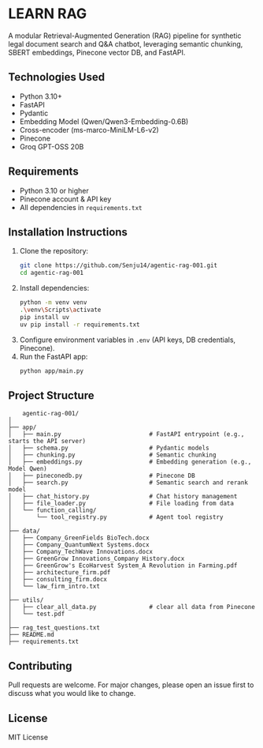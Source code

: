 # LEARN RAG

A modular Retrieval-Augmented Generation (RAG) pipeline for synthetic legal document search and Q&A chatbot, leveraging semantic chunking, SBERT embeddings, Pinecone vector DB, and FastAPI.

## Technologies Used

- Python 3.10+
- FastAPI
- Pydantic
- Embedding Model (Qwen/Qwen3-Embedding-0.6B)
- Cross-encoder (ms-marco-MiniLM-L6-v2)
- Pinecone
- Groq GPT-OSS 20B

## Requirements

- Python 3.10 or higher
- Pinecone account & API key
- All dependencies in `requirements.txt`

## Installation Instructions

1. Clone the repository:
   ```bash
   git clone https://github.com/Senju14/agentic-rag-001.git
   cd agentic-rag-001
   ```
2. Install dependencies:
   ```bash
   python -m venv venv
   .\venv\Scripts\activate
   pip install uv
   uv pip install -r requirements.txt
   ```
3. Configure environment variables in `.env` (API keys, DB credentials, Pinecone).
4. Run the FastAPI app:
   ```bash
   python app/main.py
   ```

## Project Structure

```
	agentic-rag-001/
│
├── app/
│   ├── main.py                 		# FastAPI entrypoint (e.g., starts the API server)
│   ├── schema.py               		# Pydantic models
│   ├── chunking.py             		# Semantic chunking
│   ├── embeddings.py           		# Embedding generation (e.g., Model Qwen)
│   ├── pineconedb.py           		# Pinecone DB         		
│   ├── search.py               		# Semantic search and rerank model
│   ├── chat_history.py         		# Chat history management
│   ├── file_loader.py          		# File loading from data
│   └── function_calling/
│       └── tool_registry.py    		# Agent tool registry
│
├── data/
│   ├── Company_GreenFields BioTech.docx
│   ├── Company_QuantumNext Systems.docx
│   ├── Company_TechWave Innovations.docx
│   ├── GreenGrow Innovations_Company History.docx
│   ├── GreenGrow's EcoHarvest System_A Revolution in Farming.pdf
│   ├── architecture_firm.pdf
│   ├── consulting_firm.docx
│   └── law_firm_intro.txt
│
├── utils/
│   ├── clear_all_data.py       		# clear all data from Pinecone 
│   └── test.pdf
│
├── rag_test_questions.txt
├── README.md
├── requirements.txt
```

## Contributing

Pull requests are welcome. For major changes, please open an issue first to discuss what you would like to change.

## License

MIT License

